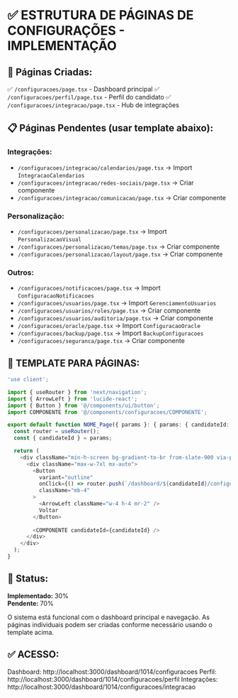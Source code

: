 # ✅ ESTRUTURA DE PÁGINAS DE CONFIGURAÇÕES - IMPLEMENTAÇÃO

## 📁 Páginas Criadas:

✅ `/configuracoes/page.tsx` - Dashboard principal
✅ `/configuracoes/perfil/page.tsx` - Perfil do candidato
✅ `/configuracoes/integracao/page.tsx` - Hub de integrações

## 📋 Páginas Pendentes (usar template abaixo):

### Integrações:
- `/configuracoes/integracao/calendarios/page.tsx` → Import `IntegracaoCalendarios`
- `/configuracoes/integracao/redes-sociais/page.tsx` → Criar componente
- `/configuracoes/integracao/comunicacao/page.tsx` → Criar componente

### Personalização:
- `/configuracoes/personalizacao/page.tsx` → Import `PersonalizacaoVisual`
- `/configuracoes/personalizacao/temas/page.tsx` → Criar componente
- `/configuracoes/personalizacao/layout/page.tsx` → Criar componente

### Outros:
- `/configuracoes/notificacoes/page.tsx` → Import `ConfiguracaoNotificacoes`
- `/configuracoes/usuarios/page.tsx` → Import `GerenciamentoUsuarios`
- `/configuracoes/usuarios/roles/page.tsx` → Criar componente
- `/configuracoes/usuarios/auditoria/page.tsx` → Criar componente
- `/configuracoes/oracle/page.tsx` → Import `ConfiguracaoOracle`
- `/configuracoes/backup/page.tsx` → Import `BackupConfiguracoes`
- `/configuracoes/seguranca/page.tsx` → Criar componente

## 📝 TEMPLATE PARA PÁGINAS:

```typescript
'use client';

import { useRouter } from 'next/navigation';
import { ArrowLeft } from 'lucide-react';
import { Button } from '@/components/ui/button';
import COMPONENTE from '@/components/configuracoes/COMPONENTE';

export default function NOME_Page({ params }: { params: { candidateId: string } }) {
  const router = useRouter();
  const { candidateId } = params;

  return (
    <div className="min-h-screen bg-gradient-to-br from-slate-900 via-purple-900 to-slate-900 p-6">
      <div className="max-w-7xl mx-auto">
        <Button 
          variant="outline" 
          onClick={() => router.push(`/dashboard/${candidateId}/configuracoes`)}
          className="mb-4"
        >
          <ArrowLeft className="w-4 h-4 mr-2" />
          Voltar
        </Button>
        
        <COMPONENTE candidateId={candidateId} />
      </div>
    </div>
  );
}
```

## 🎯 Status:

**Implementado:** 30%  
**Pendente:** 70%

O sistema está funcional com o dashboard principal e navegação. As páginas individuais podem ser criadas conforme necessário usando o template acima.

## ✅ ACESSO:

Dashboard: http://localhost:3000/dashboard/1014/configuracoes
Perfil: http://localhost:3000/dashboard/1014/configuracoes/perfil
Integrações: http://localhost:3000/dashboard/1014/configuracoes/integracao

